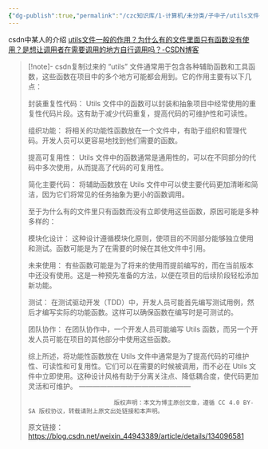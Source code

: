 ```yaml
---
{"dg-publish":true,"permalink":"/czc知识库/1-计算机/未分类/子中子/utils文件一般的作用？/","dgPassFrontmatter":true,"created":"2024-06-18T17:45:21.059+08:00","updated":"2024-12-08T12:27:44.670+08:00"}
---
```



csdn中某人的介绍
[utils文件一般的作用？为什么有的文件里面只有函数没有使用？是想让调用者在需要调用的地方自行调用吗？-CSDN博客](https://blog.csdn.net/weixin_44943389/article/details/134096581)

>[!note]- csdn复制过来的
> “utils” 文件通常用于包含各种辅助函数和工具函数，这些函数在项目中的多个地方可能都会用到。它的作用主要有以下几点：
> 
> 	封装重复性代码： Utils 文件中的函数可以封装和抽象项目中经常使用的重复性代码片段。这有助于减少代码重复，提高代码的可维护性和可读性。
> 	
> 	组织功能： 将相关的功能性函数放在一个文件中，有助于组织和管理代码。开发人员可以更容易地找到他们需要的函数。
> 	
> 	提高可复用性： Utils 文件中的函数通常是通用性的，可以在不同部分的代码中多次使用，从而提高了代码的可复用性。
> 	
> 	简化主要代码： 将辅助函数放在 Utils 文件中可以使主要代码更加清晰和简洁，因为它们将常见的任务抽象为更小的函数调用。
> 
> 至于为什么有的文件里只有函数而没有立即使用这些函数，原因可能是多种多样的：
> 
> 	模块化设计： 这种设计遵循模块化原则，使项目的不同部分能够独立使用和测试。函数可能是为了在需要的时候在其他文件中引用。
> 	
> 	未来使用： 有些函数可能是为了将来的使用而提前编写的，而在当前版本中还没有使用。这是一种预先准备的方法，以便在项目的后续阶段轻松添加新功能。
> 	
> 	测试： 在测试驱动开发（TDD）中，开发人员可能首先编写测试用例，然后才编写实际的功能函数。这样可以确保函数在编写时是可测试的。
> 	
> 	团队协作： 在团队协作中，一个开发人员可能编写 Utils 函数，而另一个开发人员可能在项目的其他部分中使用这些函数。
> 
> 综上所述，将功能性函数放在 Utils 文件中通常是为了提高代码的可维护性、可读性和可复用性。它们可以在需要的时候被调用，而不必在 Utils 文件中立即使用。这种设计风格有助于分离关注点、降低耦合度，使代码更加灵活和可维护。
> ————————————————
> 
>                             版权声明：本文为博主原创文章，遵循 CC 4.0 BY-SA 版权协议，转载请附上原文出处链接和本声明。
>                         
> 原文链接：https://blog.csdn.net/weixin_44943389/article/details/134096581

